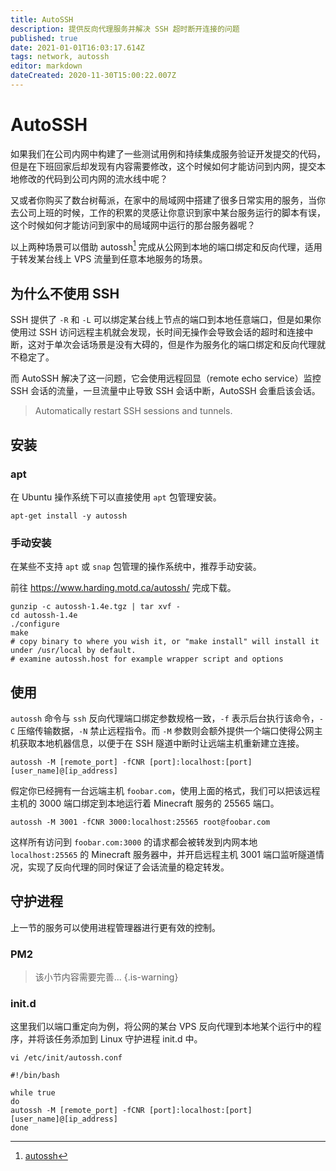 ```yaml
---
title: AutoSSH
description: 提供反向代理服务并解决 SSH 超时断开连接的问题
published: true
date: 2021-01-01T16:03:17.614Z
tags: network, autossh
editor: markdown
dateCreated: 2020-11-30T15:00:22.007Z
---
```


# AutoSSH

如果我们在公司内网中构建了一些测试用例和持续集成服务验证开发提交的代码，但是在下班回家后却发现有内容需要修改，这个时候如何才能访问到内网，提交本地修改的代码到公司内网的流水线中呢？

又或者你购买了数台树莓派，在家中的局域网中搭建了很多日常实用的服务，当你去公司上班的时候，工作的积累的灵感让你意识到家中某台服务运行的脚本有误，这个时候如何才能访问到家中的局域网中运行的那台服务器呢？

以上两种场景可以借助 autossh[^1] 完成从公网到本地的端口绑定和反向代理，适用于转发某台线上 VPS 流量到任意本地服务的场景。

## 为什么不使用 SSH

SSH 提供了 `-R` 和 `-L` 可以绑定某台线上节点的端口到本地任意端口，但是如果你使用过 SSH 访问远程主机就会发现，长时间无操作会导致会话的超时和连接中断，这对于单次会话场景是没有大碍的，但是作为服务化的端口绑定和反向代理就不稳定了。

而 AutoSSH 解决了这一问题，它会使用远程回显（remote echo service）监控 SSH 会话的流量，一旦流量中止导致 SSH 会话中断，AutoSSH 会重启该会话。

> Automatically restart SSH sessions and tunnels.

## 安装

### apt

在 Ubuntu 操作系统下可以直接使用 `apt` 包管理安装。

```
apt-get install -y autossh
```

### 手动安装

在某些不支持 `apt` 或 `snap` 包管理的操作系统中，推荐手动安装。

前往 https://www.harding.motd.ca/autossh/ 完成下载。

```
gunzip -c autossh-1.4e.tgz | tar xvf -
cd autossh-1.4e
./configure
make
# copy binary to where you wish it, or "make install" will install it under /usr/local by default.
# examine autossh.host for example wrapper script and options
```

## 使用

`autossh` 命令与 `ssh` 反向代理端口绑定参数规格一致，`-f` 表示后台执行该命令，`-C` 压缩传输数据，`-N` 禁止远程指令。而 `-M` 参数则会额外提供一个端口使得公网主机获取本地机器信息，以便于在 SSH 隧道中断时让远端主机重新建立连接。

```
autossh -M [remote_port] -fCNR [port]:localhost:[port] [user_name]@[ip_address]
```

假定你已经拥有一台远端主机 `foobar.com`，使用上面的格式，我们可以把该远程主机的 3000 端口绑定到本地运行着 Minecraft 服务的 25565 端口。

```
autossh -M 3001 -fCNR 3000:localhost:25565 root@foobar.com
```

这样所有访问到 `foobar.com:3000` 的请求都会被转发到内网本地 `localhost:25565` 的 Minecraft 服务器中，并开启远程主机 3001 端口监听隧道情况，实现了反向代理的同时保证了会话流量的稳定转发。

## 守护进程

上一节的服务可以使用进程管理器进行更有效的控制。

### PM2

> 该小节内容需要完善...
{.is-warning}

### init.d

这里我们以端口重定向为例，将公网的某台 VPS 反向代理到本地某个运行中的程序，并将该任务添加到 Linux 守护进程 init.d 中。

`vi /etc/init/autossh.conf`

```
#!/bin/bash

while true
do
autossh -M [remote_port] -fCNR [port]:localhost:[port] [user_name]@[ip_address]
done
```

[^1]: [autossh](https://www.harding.motd.ca/autossh/)
